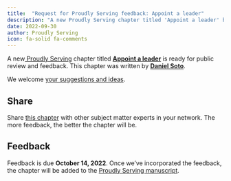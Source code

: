 ```yaml
---
title:  "Request for Proudly Serving feedback: Appoint a leader"
description: "A new Proudly Serving chapter titled 'Appoint a leader' by Daniel Soto is ready for public review and feedback."
date: 2022-09-30
author: Proudly Serving
icon: fa-solid fa-comments
---
```


A new[ Proudly Serving](/) chapter titled **[Appoint a leader](/contents/appoint-a-leader)** is ready for public review and feedback. This chapter was written by **[Daniel Soto](/people/daniel-soto)**.

We welcome [your suggestions and ideas](/contents/appoint-a-leader).

## Share

Share [this chapter](/contents/appoint-a-leader) with other subject matter experts in your network. The more feedback, the better the chapter will be.

## Feedback

Feedback is due **October 14, 2022**. Once we’ve incorporated the feedback, the chapter will be added to the [Proudly Serving manuscript](/manuscript/).
